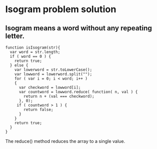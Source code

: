 # Isogram problem solution 
## Isogram means a word without any repeating letter.

```
function isIsogram(str){
  var word = str.length;
  if ( word == 0 ) {
    return true;
  } else {
    var lowerword = str.toLowerCase();
    var lowword = lowerword.split("");
    for ( var i = 0; i < word; i++ )
    {
      var checkword = lowword[i];
      var countword = lowword.reduce( function( n, val ) {
        return n + (val === checkword);
      }, 0);
     if ( countword > 1 ) {
        return false;
      }
    }  
    return true; 
  }
}
```
The reduce() method reduces the array to a single value.
